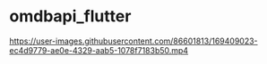 # omdbapi_flutter

https://user-images.githubusercontent.com/86601813/169409023-ec4d9779-ae0e-4329-aab5-1078f7183b50.mp4


